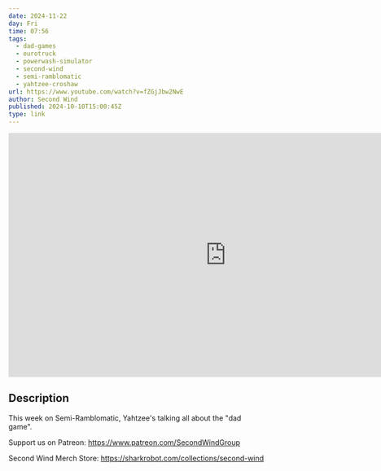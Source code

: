 ```yaml
---
date: 2024-11-22
day: Fri
time: 07:56
tags:
  - dad-games
  - eurotruck
  - powerwash-simulator
  - second-wind
  - semi-ramblomatic
  - yahtzee-croshaw
url: https://www.youtube.com/watch?v=fZGjJbw2NwE
author: Second Wind
published: 2024-10-10T15:00:45Z
type: link
---
```


<iframe width="854" height="480" src="https://www.youtube.com/embed/fZGjJbw2NwE" frameborder="0" allowfullscreen></iframe>

## Description
This week on Semi-Ramblomatic, Yahtzee's talking all about the "dad game". 

Support us on Patreon: https://www.patreon.com/SecondWindGroup

Second Wind Merch Store: https://sharkrobot.com/collections/second-wind